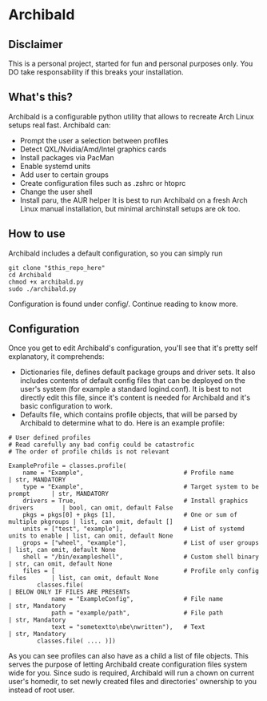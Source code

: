 # Archibald
## Disclaimer
This is a personal project, started for fun and personal purposes only. You DO take responsability if this breaks your installation. 

## What's this?
Archibald is a configurable python utility that allows to recreate Arch Linux setups real fast. Archibald can:
- Prompt the user a selection between profiles
- Detect QXL/Nvidia/Amd/Intel graphics cards
- Install packages via PacMan
- Enable systemd units
- Add user to certain groups
- Create configuration files such as .zshrc or htoprc
- Change the user shell
- Install paru, the AUR helper
It is best to run Archibald on a fresh Arch Linux manual installation, but minimal archinstall setups are ok too.

## How to use
Archibald includes a default configuration, so you can simply run
```
git clone "$this_repo_here"
cd Archibald
chmod +x archibald.py
sudo ./archibald.py
```
Configuration is found under config/. Continue reading to know more.

## Configuration
Once you get to edit Archibald's configuration, you'll see that it's pretty self explanatory, it comprehends:
- Dictionaries file, defines default package groups and driver sets. It also includes contents of default config files that can be deployed on the user's system (for example a standard logind.conf). It is best to not directly edit this file, since it's content is needed for Archibald and it's basic configuration to work.
- Defaults file, which contains profile objects, that will be parsed by Archibald to determine what to do. Here is an example profile:
```
# User defined profiles
# Read carefully any bad config could be catastrofic
# The order of profile childs is not relevant

ExampleProfile = classes.profile(
    name = "Example",                            # Profile name                    | str, MANDATORY
    type = "Example",                            # Target system to be prompt      | str, MANDATORY
    drivers = True,                              # Install graphics drivers        | bool, can omit, default False
    pkgs = pkgs[0] + pkgs [1],                   # One or sum of multiple pkgroups | list, can omit, default []
    units = ["test", "example"],                 # List of systemd units to enable | list, can omit, default None
    grops = ["wheel", "example"],                # List of user groups             | list, can omit, default None
    shell = "/bin/exampleshell",                 # Custom shell binary             | str, can omit, default None
    files = [                                    # Profile only config files       | list, can omit, default None
        classes.file(                                                              | BELOW ONLY IF FILES ARE PRESENTs
            name = "ExampleConfig",              # File name                       | str, Mandatory
            path = "example/path",               # File path                       | str, Mandatory
            text = "sometextto\nbe\nwritten"),   # Text                            | str, Mandatory
        classes.file( .... )])
```
As you can see profiles can also have as a child a list of file objects. This serves the purpose of letting Archibald create configuration files system wide for you. Since sudo is required, Archibald will run a chown on current user's homedir, to set newly created files and directories' ownership to you instead of root user.
